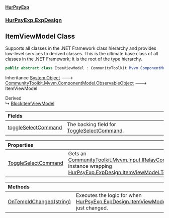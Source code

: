 #### [HurPsyExp](index.md 'index')
### [HurPsyExp.ExpDesign](HurPsyExp.ExpDesign.md 'HurPsyExp.ExpDesign')

## ItemViewModel Class

Supports all classes in the .NET Framework class hierarchy and provides low-level services to derived classes. This is the ultimate base class of all classes in the .NET Framework; it is the root of the type hierarchy.

```csharp
public abstract class ItemViewModel : CommunityToolkit.Mvvm.ComponentModel.ObservableObject
```

Inheritance [System.Object](https://docs.microsoft.com/en-us/dotnet/api/System.Object 'System.Object') &#129106; [CommunityToolkit.Mvvm.ComponentModel.ObservableObject](https://docs.microsoft.com/en-us/dotnet/api/CommunityToolkit.Mvvm.ComponentModel.ObservableObject 'CommunityToolkit.Mvvm.ComponentModel.ObservableObject') &#129106; ItemViewModel

Derived  
&#8627; [BlockItemViewModel](HurPsyExp.ExpDesign.BlockItemViewModel.md 'HurPsyExp.ExpDesign.BlockItemViewModel')

| Fields | |
| :--- | :--- |
| [toggleSelectCommand](HurPsyExp.ExpDesign.ItemViewModel.toggleSelectCommand.md 'HurPsyExp.ExpDesign.ItemViewModel.toggleSelectCommand') | The backing field for [ToggleSelectCommand](HurPsyExp.ExpDesign.ItemViewModel.ToggleSelectCommand.md 'HurPsyExp.ExpDesign.ItemViewModel.ToggleSelectCommand'). |

| Properties | |
| :--- | :--- |
| [ToggleSelectCommand](HurPsyExp.ExpDesign.ItemViewModel.ToggleSelectCommand.md 'HurPsyExp.ExpDesign.ItemViewModel.ToggleSelectCommand') | Gets an [CommunityToolkit.Mvvm.Input.IRelayCommand](https://docs.microsoft.com/en-us/dotnet/api/CommunityToolkit.Mvvm.Input.IRelayCommand 'CommunityToolkit.Mvvm.Input.IRelayCommand') instance wrapping [HurPsyExp.ExpDesign.ItemViewModel.ToggleSelect](https://docs.microsoft.com/en-us/dotnet/api/HurPsyExp.ExpDesign.ItemViewModel.ToggleSelect 'HurPsyExp.ExpDesign.ItemViewModel.ToggleSelect'). |

| Methods | |
| :--- | :--- |
| [OnTempIdChanged(string)](HurPsyExp.ExpDesign.ItemViewModel.OnTempIdChanged(string).md 'HurPsyExp.ExpDesign.ItemViewModel.OnTempIdChanged(string)') | Executes the logic for when [HurPsyExp.ExpDesign.ItemViewModel.TempId](https://docs.microsoft.com/en-us/dotnet/api/HurPsyExp.ExpDesign.ItemViewModel.TempId 'HurPsyExp.ExpDesign.ItemViewModel.TempId') just changed. |

